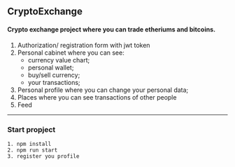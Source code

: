 ## CryptoExchange

#### Crypto exchange project where you can trade etheriums and bitcoins.
1. Authorization/ registration form with jwt token
2. Personal cabinet where you can see:
    * currency value chart;
    * personal wallet;
    * buy/sell currency;
    * your transactions;
3. Personal profile where you can change your personal data;
4. Places where you can see transactions of other people
5. Feed
***
### Start propject
```
1. npm install
2. npm run start
3. register you profile
```